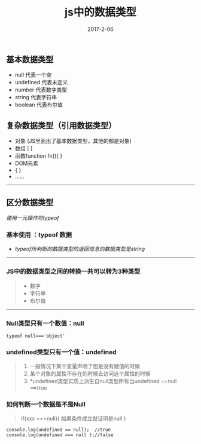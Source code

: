 ﻿---
title: js中的数据类型
date: 2017-2-06
tags: [js]
categories: js基础
---

## 基本数据类型

 - null 代表一个空
 - undefined 代表未定义
 - number 代表数字类型
 - string 代表字符串
 - boolean 代表布尔值

## 复杂数据类型（引用数据类型）

 - 对象 (JS里面出了基本数据类型，其他的都是对象)
 - 数组 [ ]
 - 函数function fn(){ }
 - DOM元素
 - { }
 - ......
 


----------


## 区分数据类型

*使用一元操作符typeof*

### 基本使用 ：typeof 数据

 - *typeof所判断的数据类型的返回信息的数据类型是string*
 

----------


### JS中的数据类型之间的转换一共可以转为3种类型

>  - 数字
>  - 字符串
>  - 布尔值


----------
### Null类型只有一个数值：null

    typeof null==='object'

### undefined类型只有一个值：undefined

>  1. 一般情况下某个变量声明了但是没有赋值的时候
>  2. 某个对象的属性不存在的时候去访问这个属性的时候
>  3. *undefined类型实质上派生自null类型所有当undefined ==null ==>true


### 如何判断一个数据是不是Null

>if(xxx ===null){
    如果条件成立就证明是null
    }
    
    console.log(undefined == null);  //true
    console.log(undefined === null );//false

    


